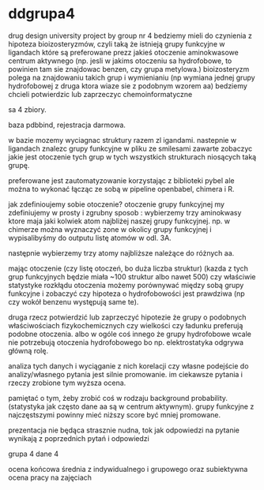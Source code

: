 # ddgrupa4
drug design university project by group nr 4
bedziemy mieli do czynienia z hipoteza bioizosteryzmów, czyli taką że istnieją grupy funkcyjne w ligandach które są preferowane prezz jakieś otoczenie aminokwasowe centrum aktywnego (np. jesli w jakims otoczeniu sa hydrofobowe, to powinien tam sie znajdowac benzen, czy grupa metylowa.) bioizosteryzm polega na znajdowaniu takich grup i wymienianiu (np wymiana jednej grupy hydrofobowej z druga ktora wiaze sie z podobnym wzorem aa)
bedziemy chcieli potwierdzic lub zaprzeczyc chemoinformatyczne

sa 4 zbiory.

baza pdbbind, rejestracja darmowa.

w bazie mozemy wyciagnac struktury razem zl igandami.
nastepnie w ligandach znalezc grupy funkcyjne w pliku ze smilesami zawarte
zobaczyc jakie jest otoczenie tych grup w tych wszystkich strukturach niosących taką grupę.

preferowane jest zautomatyzowanie korzystając z biblioteki pybel ale można to wykonać łącząc ze sobą w pipeline openbabel, chimera i R.

jak zdefinioujemy sobie otoczenie?
otoczenie grupy funkcyjnej my zdefiniujemy w prosty i zgrubny sposob : wybierzemy trzy aminokwasy ktore maja jaki kolwiek atom najbliżej naszej grupy funkcyjnej. np. w chimerze można wyznaczyć zone w okolicy grupy funkcyjnej i wypisalibyśmy do outputu listę atomów w odl. 3A.

następnie wybierzemy trzy atomy najbliższe należące do różnych aa.



mając otoczenie (czy listę otoczeń, bo duża liczba struktur) (kazda z tych grup funkcyjnych będzie miała ~100 struktur albo nawet 500)
czy właściwie statystyke rozkłądu otoczenia możemy porównywać między sobą grupy funkcyjne i zobaczyć czy hipoteza o hydrofobowości jest prawdziwa (np czy wokół benzenu występują same te).

druga rzecz potwierdzić lub zaprzeczyć hipotezie że grupy o podobnych właściwościach fizykochemicznych czy wielkości czy ładunku preferują podobne otoczenia. albo w ogóle coś innego że grupy hydrofobowe wcale nie potrzebują otoczenia hydrofobowego bo np. elektrostatyka odgrywa główną rolę.

analiza tych danych i wyciąganie z nich korelacji czy własne podejście do analizy/własnego pytania jest silnie promowanie.
im ciekawsze pytania i rzeczy zrobione tym wyższa ocena.

pamiętać o tym, żeby zrobić coś w rodzaju background probability. (statystyka jak często dane aa są w centrum aktywnym). grupy funkcyjne z najczęstszymi powinny mieć niższy score być mniej promowane.

prezentacja nie będąca strasznie nudna, tok jak odpowiedzi na pytanie wynikają z poprzednich pytań i odpowiedzi

grupa 4 dane 4

ocena końcowa średnia z indywidualnego i grupowego oraz subiektywna ocena pracy na zajęciach
